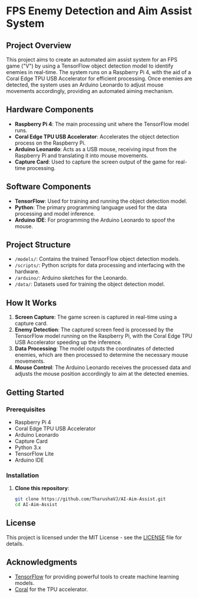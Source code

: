 # FPS Enemy Detection and Aim Assist System

## Project Overview

This project aims to create an automated aim assist system for an FPS game ("V") by using a TensorFlow object detection model to identify enemies in real-time. The system runs on a Raspberry Pi 4, with the aid of a Coral Edge TPU USB Accelerator for efficient processing. Once enemies are detected, the system uses an Arduino Leonardo to adjust mouse movements accordingly, providing an automated aiming mechanism.

## Hardware Components

- **Raspberry Pi 4**: The main processing unit where the TensorFlow model runs.
- **Coral Edge TPU USB Accelerator**: Accelerates the object detection process on the Raspberry Pi.
- **Arduino Leonardo**: Acts as a USB mouse, receiving input from the Raspberry Pi and translating it into mouse movements.
- **Capture Card**: Used to capture the screen output of the game for real-time processing.

## Software Components

- **TensorFlow**: Used for training and running the object detection model.
- **Python**: The primary programming language used for the data processing and model inference.
- **Arduino IDE**: For programming the Arduino Leonardo to spoof the mouse.

## Project Structure

- `/models/`: Contains the trained TensorFlow object detection models.
- `/scripts/`: Python scripts for data processing and interfacing with the hardware.
- `/arduino/`: Arduino sketches for the Leonardo.
- `/data/`: Datasets used for training the object detection model.

## How It Works

1. **Screen Capture**: The game screen is captured in real-time using a capture card.
2. **Enemy Detection**: The captured screen feed is processed by the TensorFlow model running on the Raspberry Pi, with the Coral Edge TPU USB Accelerator speeding up the inference.
3. **Data Processing**: The model outputs the coordinates of detected enemies, which are then processed to determine the necessary mouse movements.
4. **Mouse Control**: The Arduino Leonardo receives the processed data and adjusts the mouse position accordingly to aim at the detected enemies.

## Getting Started

### Prerequisites

- Raspberry Pi 4
- Coral Edge TPU USB Accelerator
- Arduino Leonardo
- Capture Card
- Python 3.x
- TensorFlow Lite
- Arduino IDE

### Installation

1. **Clone this repository**:
    ```bash
    git clone https://github.com/TharushaVJ/AI-Aim-Assist.git
    cd AI-Aim-Assist
    ```

## License

This project is licensed under the MIT License - see the [LICENSE](LICENSE) file for details.

## Acknowledgments

- [TensorFlow](https://www.tensorflow.org/) for providing powerful tools to create machine learning models.
- [Coral](https://coral.ai/) for the TPU accelerator.

